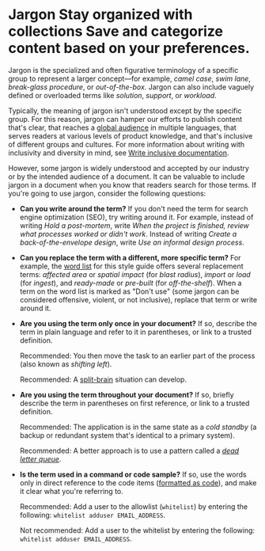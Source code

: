 
# Jargon Stay organized with collections Save and categorize content based on your preferences.

Jargon is the specialized and often figurative terminology of a specific group to represent a
larger concept—for example, *camel case*, *swim lane*,
*break-glass procedure*, or *out-of-the-box*. Jargon can also include
vaguely defined or overloaded terms like *solution*, *support*, or
*workload*.

Typically, the meaning of jargon isn't understood except by the specific group. For this reason,
jargon can hamper our efforts to publish content that's clear, that reaches a
[global audience](/style/translation)
in multiple languages, that serves readers at various levels of product knowledge, and that's
inclusive of different groups and cultures. For more information about writing with
inclusivity and diversity in mind, see
[Write inclusive documentation](/style/inclusive-documentation).

However, some jargon is widely understood and accepted by our industry or by the intended
audience of a document. It can be valuable to include jargon in a document when you know that
readers search for those terms. If you're going to use jargon, consider the following questions:

* **Can you write around the term?** If you don't need the term for search engine
  optimization (SEO), try writing around it. For example, instead of writing *Hold a
  post-mortem*, write *When the project is finished, review what processes worked or didn't
  work*. Instead of writing *Create a back-of-the-envelope design*, write *Use an informal
  design process*.
* **Can you replace the term with a different, more specific term?** For example, the
  [word list](/style/word-list)
  for this style guide offers several replacement terms: *affected area* or *spatial
  impact* (for *blast radius*), *import* or *load* (for *ingest*), and
  *ready-made* or *pre-built* (for *off-the-shelf*). When a term on the word list is
  marked as "Don't use" (some jargon can be considered offensive, violent, or not inclusive),
  replace that term or write around it.
* **Are you using the term only once in your document?** If so, describe the term in plain
  language and refer to it in parentheses, or link to a trusted definition.

  Recommended: You then move the task to an
  earlier part of the process (also known as *shifting left*).

  Recommended: A
  [split-brain](https://en.wikipedia.org/wiki/Split-brain_(computing))
  situation can develop.
* **Are you using the term throughout your document?** If so, briefly describe the term in
  parentheses on first reference, or link to a trusted definition.

  Recommended: The application is in the
  same state as a *cold standby* (a backup or redundant system that's identical to a primary
  system).

  Recommended: A better approach is to use
  a pattern called a
  [*dead letter queue*](https://en.wikipedia.org/wiki/Dead_letter_queue).
* **Is the term used in a command or code sample?** If so, use the words only in direct reference to the code items
  ([formatted as code](/style/code-in-text)), and make it clear
  what you're referring to.

  Recommended: Add a user to the
  allowlist (`whitelist`) by entering the following:
  `whitelist adduser EMAIL_ADDRESS`.

  Not recommended: Add a user to the
  whitelist by entering the following: `whitelist adduser
  EMAIL_ADDRESS`.

